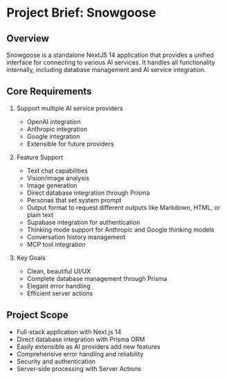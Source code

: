 # Project Brief: Snowgoose

## Overview

Snowgoose is a standalone NextJS 14 application that provides a unified interface for connecting to various AI services. It handles all functionality internally, including database management and AI service integration.

## Core Requirements

1. Support multiple AI service providers

   - OpenAI integration
   - Anthropic integration
   - Google integration
   - Extensible for future providers

2. Feature Support

   - Text chat capabilities
   - Vision/image analysis
   - Image generation
   - Direct database integration through Prisma
   - Personas that set system prompt
   - Output format to request different outputs like Markdown, HTML, or plain text
   - Supabase integration for authentication
   - Thinking mode support for Anthropic and Google thinking models
   - Conversation history management
   - MCP tool integration

3. Key Goals
   - Clean, beautiful UI/UX
   - Complete database management through Prisma
   - Elegant error handling
   - Efficient server actions

## Project Scope

- Full-stack application with Next.js 14
- Direct database integration with Prisma ORM
- Easily extensible as AI providers add new features
- Comprehensive error handling and reliability
- Security and authentication
- Server-side processing with Server Actions
